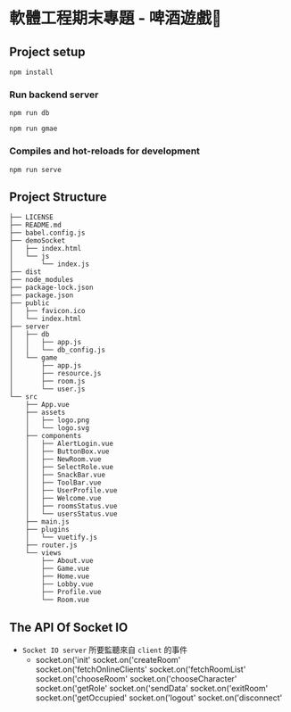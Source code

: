 # 軟體工程期末專題 - 啤酒遊戲🍺

## Project setup
`npm install`

### Run backend server
`npm run db`

`npm run gmae`
### Compiles and hot-reloads for development

`npm run serve`


## Project Structure
```
├── LICENSE
├── README.md
├── babel.config.js
├── demoSocket
│   ├── index.html
│   └── js
│       └── index.js
├── dist
├── node_modules
├── package-lock.json
├── package.json
├── public
│   ├── favicon.ico
│   └── index.html
├── server
│   ├── db
│   │   ├── app.js
│   │   └── db_config.js
│   └── game
│       ├── app.js
│       ├── resource.js
│       ├── room.js
│       └── user.js
└── src
    ├── App.vue
    ├── assets
    │   ├── logo.png
    │   └── logo.svg
    ├── components
    │   ├── AlertLogin.vue
    │   ├── ButtonBox.vue
    │   ├── NewRoom.vue
    │   ├── SelectRole.vue
    │   ├── SnackBar.vue
    │   ├── ToolBar.vue
    │   ├── UserProfile.vue
    │   ├── Welcome.vue
    │   ├── roomsStatus.vue
    │   └── usersStatus.vue
    ├── main.js
    ├── plugins
    │   └── vuetify.js
    ├── router.js
    └── views
        ├── About.vue
        ├── Game.vue
        ├── Home.vue
        ├── Lobby.vue
        ├── Profile.vue
        └── Room.vue
```

## The API Of Socket IO 

- `Socket IO server` 所要監聽來自 `client` 的事件
  - socket.on('init'
socket.on('createRoom'
socket.on('fetchOnlineClients'
socket.on('fetchRoomList'
socket.on('chooseRoom'
socket.on('chooseCharacter'
socket.on('getRole'
socket.on('sendData'
socket.on('exitRoom'
socket.on('getOccupied'
socket.on('logout'
socket.on('disconnect'

